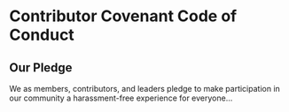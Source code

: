 # Contributor Covenant Code of Conduct

## Our Pledge

We as members, contributors, and leaders pledge to make participation in our
community a harassment-free experience for everyone... 